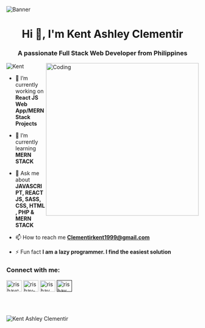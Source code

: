 ![Banner](https://res.cloudinary.com/superfolio/image/upload/v1620689979/68747470733a2f2f692e70696e696d672e636f6d2f6f726967696e616c732f63362f33332f63322f63363333633230656465383266306530636564376435373064626533613166332e676966_yjuh2s.gif)
<h1 align="center">Hi 👋, I'm Kent Ashley Clementir</h1>
<h3 align="center">A passionate Full Stack Web Developer from Philippines </h3>
<img align="right" alt="Coding" width="400" src="https://cdn.dribbble.com/users/1162077/screenshots/3848914/programmer.gif">


<p align="left"> <img src="https://komarev.com/ghpvc/?username=rishavchanda&label=Profile%20views&color=0e75b6&style=flat" alt="Kent" /> </p>


- 🔭 I’m currently working on **React JS Web App/MERN Stack Projects**

- 🌱 I’m currently learning **MERN STACK**

- 💬 Ask me about **JAVASCRIPT, REACT JS, SASS, CSS, HTML , PHP & MERN STACK**

- 📫 How to reach me **Clementirkent1999@gmail.com**

- ⚡ Fun fact **I am a lazy programmer. I find the easiest solution**

<h3 align="left">Connect with me:</h3>
<p align="left">
<a href="https://twitter.com/NotoriousSenpei" target="blank"><img align="center" src="https://raw.githubusercontent.com/rahuldkjain/github-profile-readme-generator/master/src/images/icons/Social/twitter.svg" alt="rishavchanda" height="30" width="40" /></a>
<a href="https://www.linkedin.com/in/kent-ashley-clementir-776090217/" target="blank"><img align="center" src="https://raw.githubusercontent.com/rahuldkjain/github-profile-readme-generator/master/src/images/icons/Social/linked-in-alt.svg" alt="rishav-chanda-b89a791b3" height="30" width="40" /></a>
<a href="https://instagram.com/ikent.io" target="blank"><img align="center" src="https://raw.githubusercontent.com/rahuldkjain/github-profile-readme-generator/master/src/images/icons/Social/instagram.svg" alt="rishav_chanda" height="30" width="40" /></a>
<a href="" target="blank"><img align="center" src="https://raw.githubusercontent.com/rahuldkjain/github-profile-readme-generator/master/src/images/icons/Social/youtube.svg" alt="rishav chanda" height="30" width="40" /></a>
</p>
<br>
<br>



   ![Kent Ashley Clementir](https://github-readme-stats.vercel.app/api?username=MasterKent11&show_icons=true&theme=transparent)

